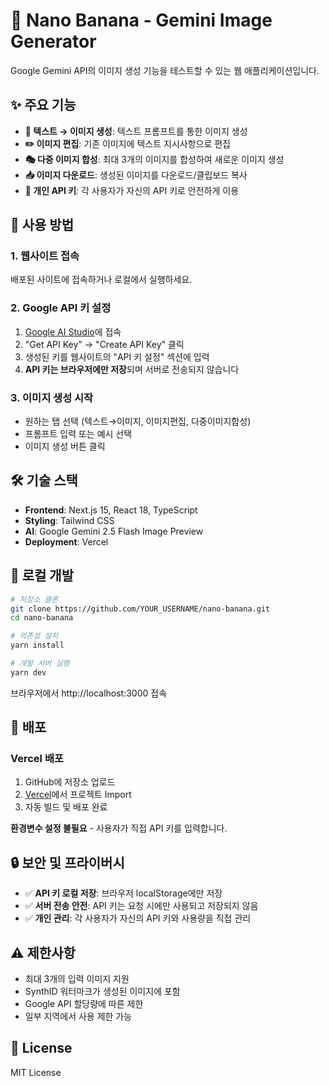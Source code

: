 # 🍌 Nano Banana - Gemini Image Generator

Google Gemini API의 이미지 생성 기능을 테스트할 수 있는 웹 애플리케이션입니다.

## ✨ 주요 기능

- **🎨 텍스트 → 이미지 생성**: 텍스트 프롬프트를 통한 이미지 생성
- **✏️ 이미지 편집**: 기존 이미지에 텍스트 지시사항으로 편집
- **🎭 다중 이미지 합성**: 최대 3개의 이미지를 합성하여 새로운 이미지 생성
- **📥 이미지 다운로드**: 생성된 이미지를 다운로드/클립보드 복사
- **🔑 개인 API 키**: 각 사용자가 자신의 API 키로 안전하게 이용

## 🚀 사용 방법

### 1. 웹사이트 접속
배포된 사이트에 접속하거나 로컬에서 실행하세요.

### 2. Google API 키 설정
1. [Google AI Studio](https://aistudio.google.com/)에 접속
2. "Get API Key" → "Create API Key" 클릭
3. 생성된 키를 웹사이트의 "API 키 설정" 섹션에 입력
4. **API 키는 브라우저에만 저장**되며 서버로 전송되지 않습니다

### 3. 이미지 생성 시작
- 원하는 탭 선택 (텍스트→이미지, 이미지편집, 다중이미지합성)
- 프롬프트 입력 또는 예시 선택
- 이미지 생성 버튼 클릭

## 🛠 기술 스택

- **Frontend**: Next.js 15, React 18, TypeScript
- **Styling**: Tailwind CSS
- **AI**: Google Gemini 2.5 Flash Image Preview
- **Deployment**: Vercel

## 🔧 로컬 개발

```bash
# 저장소 클론
git clone https://github.com/YOUR_USERNAME/nano-banana.git
cd nano-banana

# 의존성 설치
yarn install

# 개발 서버 실행
yarn dev
```

브라우저에서 http://localhost:3000 접속

## 🚀 배포

### Vercel 배포
1. GitHub에 저장소 업로드
2. [Vercel](https://vercel.com)에서 프로젝트 Import
3. 자동 빌드 및 배포 완료

**환경변수 설정 불필요** - 사용자가 직접 API 키를 입력합니다.

## 🔒 보안 및 프라이버시

- ✅ **API 키 로컬 저장**: 브라우저 localStorage에만 저장
- ✅ **서버 전송 안전**: API 키는 요청 시에만 사용되고 저장되지 않음  
- ✅ **개인 관리**: 각 사용자가 자신의 API 키와 사용량을 직접 관리

## ⚠️ 제한사항

- 최대 3개의 입력 이미지 지원
- SynthID 워터마크가 생성된 이미지에 포함
- Google API 할당량에 따른 제한
- 일부 지역에서 사용 제한 가능

## 📝 License

MIT License